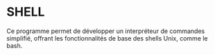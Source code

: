 # SHELL

Ce programme permet de développer un interpréteur de commandes simplifié, offrant les fonctionnalités de base des shells Unix, comme le bash.
